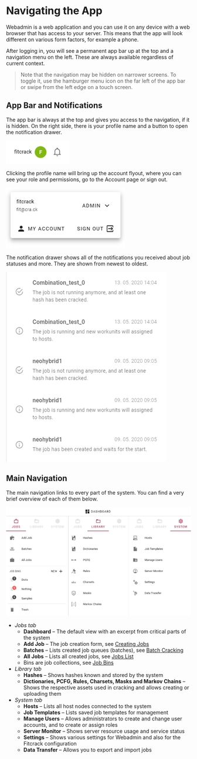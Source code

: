 Navigating the App
==================

Webadmin is a web application and you can use it on any device with a web browser that has access to your server. This means that the app will look different on various form factors, for example a phone.

After logging in, you will see a permanent app bar up at the top and a navigation menu on the left. These are always available regardless of current context.

> Note that the navigation may be hidden on narrower screens. To toggle it, use the hamburger menu icon on the far left of the app bar or swipe from the left edge on a touch screen.


App Bar and Notifications
-------------------------

The app bar is always at the top and gives you access to the navigation, if it is hidden. On the right side, there is your profile name and a button to open the notification drawer.

![App Bar Actions](../_media/img/appbar.jpg)

Clicking the profile name will bring up the account flyout, where you can see your role and permissions, go to the Account page or sign out.

![Account Flyout](../_media/img/account-flyout.jpg)

The notification drawer shows all of the notifications you received about job statuses and more. They are shown from newest to oldest.

![Notification Drawer](../_media/img/notifications.jpg)


Main Navigation
---------------

The main navigation links to every part of the system. You can find a very brief overview of each of them below.

![Navigation Bar](../_media/img/navbar.jpg)

- _Jobs tab_
  - __Dashboard__ – The default view with an excerpt from critical parts of the system
  - __Add Job__ – The job creation form, see [Creating Jobs](/jobs/creating/overview.md)
  - __Batches__ – Lists created job queues (batches), see [Batch Cracking](/jobs/managing/batches.md)
  - __All Jobs__ – Lists all created jobs, see [Jobs List](/jobs/managing/list.md)
  - Bins are job collections, see [Job Bins](/jobs/managing/bins.md)
- _Library tab_
  - __Hashes__ – Shows hashes known and stored by the system
  - __Dictionaries, PCFG, Rules, Charsets, Masks and Markov Chains__ – Shows the respective assets used in cracking and allows creating or uploading them
- _System tab_
  - __Hosts__ – Lists all host nodes connected to the system
  - __Job Templates__ – Lists saved job templates for management
  - __Manage Users__ – Allows administrators to create and change user accounts, and to create or assign roles
  - __Server Monitor__ – Shows server resource usage and service status
  - __Settings__ – Shows various settings for Webadmin and also for the Fitcrack configuration
  - __Data Transfer__ – Allows you to export and import jobs
